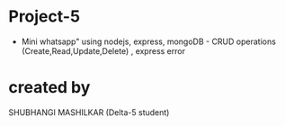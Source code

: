 # Project-5 
- Mini whatsapp" using nodejs, express, mongoDB - CRUD operations
(Create,Read,Update,Delete) , express error

# created by

SHUBHANGI MASHILKAR (Delta-5 student)